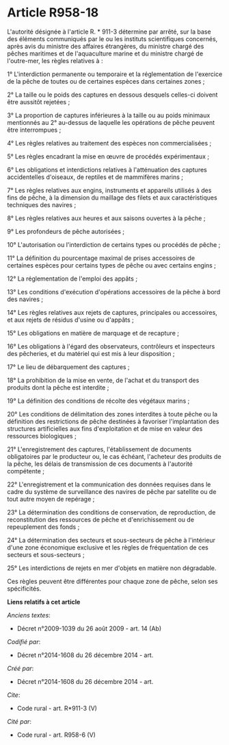 # Article R958-18

L'autorité désignée à l'article R. * 911-3 détermine par arrêté, sur la base des éléments communiqués par le ou les instituts
scientifiques concernés, après avis du ministre des affaires étrangères, du ministre chargé des pêches maritimes et de
l'aquaculture marine et du ministre chargé de l'outre-mer, les règles relatives à : 

1° L'interdiction permanente ou temporaire et la réglementation de l'exercice de la pêche de toutes ou de certaines espèces
dans certaines zones ; 

2° La taille ou le poids des captures en dessous desquels celles-ci doivent être aussitôt rejetées ; 

3° La proportion de captures inférieures à la taille ou au poids minimaux mentionnés au 2° au-dessus de laquelle les
opérations de pêche peuvent être interrompues ; 

4° Les règles relatives au traitement des espèces non commercialisées ; 

5° Les règles encadrant la mise en œuvre de procédés expérimentaux ; 

6° Les obligations et interdictions relatives à l'atténuation des captures accidentelles d'oiseaux, de reptiles et de
mammifères marins ; 

7° Les règles relatives aux engins, instruments et appareils utilisés à des fins de pêche, à la dimension du maillage des
filets et aux caractéristiques techniques des navires ; 

8° Les règles relatives aux heures et aux saisons ouvertes à la pêche ; 

9° Les profondeurs de pêche autorisées ; 

10° L'autorisation ou l'interdiction de certains types ou procédés de pêche ; 

11° La définition du pourcentage maximal de prises accessoires de certaines espèces pour certains types de pêche ou avec
certains engins ; 

12° La réglementation de l'emploi des appâts ; 

13° Les conditions d'exécution d'opérations accessoires de la pêche à bord des navires ; 

14° Les règles relatives aux rejets de captures, principales ou accessoires, et aux rejets de résidus d'usine ou d'appâts ; 

15° Les obligations en matière de marquage et de recapture ; 

16° Les obligations à l'égard des observateurs, contrôleurs et inspecteurs des pêcheries, et du matériel qui est mis à leur
disposition ; 

17° Le lieu de débarquement des captures ; 

18° La prohibition de la mise en vente, de l'achat et du transport des produits dont la pêche est interdite ; 

19° La définition des conditions de récolte des végétaux marins ; 

20° Les conditions de délimitation des zones interdites à toute pêche ou la définition des restrictions de pêche destinées à
favoriser l'implantation des structures artificielles aux fins d'exploitation et de mise en valeur des ressources
biologiques ; 

21° L'enregistrement des captures, l'établissement de documents obligatoires par le producteur ou, le cas échéant, l'acheteur
des produits de la pêche, les délais de transmission de ces documents à l'autorité compétente ; 

22° L'enregistrement et la communication des données requises dans le cadre du système de surveillance des navires de pêche
par satellite ou de tout autre moyen de repérage ; 

23° La détermination des conditions de conservation, de reproduction, de reconstitution des ressources de pêche et
d'enrichissement ou de repeuplement des fonds ; 

24° La détermination des secteurs et sous-secteurs de pêche à l'intérieur d'une zone économique exclusive et les règles de
fréquentation de ces secteurs et sous-secteurs ; 

25° Les interdictions de rejets en mer d'objets en matière non dégradable. 

Ces règles peuvent être différentes pour chaque zone de pêche, selon ses spécificités.

**Liens relatifs à cet article**

_Anciens textes_:

  - Décret n°2009-1039 du 26 août 2009 - art. 14 (Ab)

_Codifié par_:

  - Décret n°2014-1608 du 26 décembre 2014 - art.

_Créé par_:

  - Décret n°2014-1608 du 26 décembre 2014 - art.

_Cite_:

  - Code rural - art. R*911-3 (V)

_Cité par_:

  - Code rural - art. R958-6 (V)
